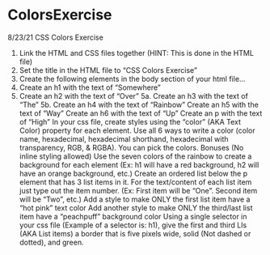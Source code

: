 # ColorsExercise
8/23/21 CSS Colors Exercise

1. Link the HTML and CSS files together (HINT: This is done in the HTML file)
2. Set the title in the HTML file to “CSS Colors Exercise”
3. Create the following elements in the body section of your html file...
4. Create an h1 with the text of “Somewhere”
5. Create an h2 with the text of “Over”
  5a. Create an h3 with the text of “The”
  5b. Create an h4 with the text of “Rainbow”
Create an h5 with the text of “Way”
Create an h6 with the text of “Up”
Create an p with the text of “High”
In your css file, create styles using the “color” (AKA Text Color) property for each element. Use all 6 ways to write a color (color name, hexadecimal, hexadecimal shorthand, hexadecimal with transparency, RGB, & RGBA). You can pick the colors.
Bonuses (No inline styling allowed)
Use the seven colors of the rainbow to create a background for each element (Ex: h1 will have a red background, h2 will have an orange background, etc.)
Create an ordered list below the p element that has 3 list items in it. For the text/content of each list item just type out the item number. (Ex: First item will be “One”. Second item will be “Two”, etc.)
Add a style to make ONLY the first list item have a “hot pink” text color
Add another style to make ONLY the third/last list item have a “peachpuff” background color
Using a single selector in your css file (Example of a selector is: h1), give the first and third LIs (AKA List items) a border that is five pixels wide, solid (Not dashed or dotted), and green.
